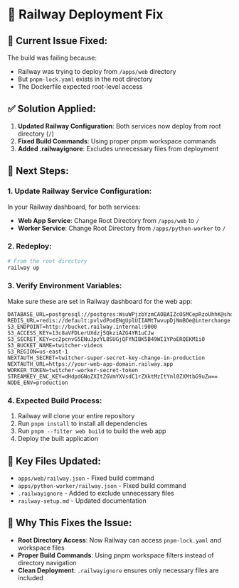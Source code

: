 # 🚨 Railway Deployment Fix

## 🔧 **Current Issue Fixed:**

The build was failing because:
- Railway was trying to deploy from `/apps/web` directory
- But `pnpm-lock.yaml` exists in the root directory
- The Dockerfile expected root-level access

## ✅ **Solution Applied:**

1. **Updated Railway Configuration**: Both services now deploy from root directory (`/`)
2. **Fixed Build Commands**: Using proper pnpm workspace commands
3. **Added .railwayignore**: Excludes unnecessary files from deployment

## 🚀 **Next Steps:**

### **1. Update Railway Service Configuration:**

In your Railway dashboard, for both services:

- **Web App Service**: Change Root Directory from `/apps/web` to `/`
- **Worker Service**: Change Root Directory from `/apps/python-worker` to `/`

### **2. Redeploy:**

```bash
# From the root directory
railway up
```

### **3. Verify Environment Variables:**

Make sure these are set in Railway dashboard for the web app:

```env
DATABASE_URL=postgresql://postgres:WsuWPjzbYzmCAOBAIZcOSMCepRzoUhhK@shortline.proxy.rlwy.net:54328/railway
REDIS_URL=redis://default:pvlvdPodENgUplUIIAMtTwvupDjNmBOe@interchange.proxy.rlwy.net:46754
S3_ENDPOINT=http://bucket.railway.internal:9000
S3_ACCESS_KEY=13c8aVFDLerUXdzj5QkziAZG4YR1uCJw
S3_SECRET_KEY=cc2pcnvG5ENuJpzYL8SUGjQFYNIBK5B49WI1YPoERQEKM1i0
S3_BUCKET_NAME=twitcher-videos
S3_REGION=us-east-1
NEXTAUTH_SECRET=twitcher-super-secret-key-change-in-production
NEXTAUTH_URL=https://your-web-app-domain.railway.app
WORKER_TOKEN=twitcher-worker-secret-token
STREAMKEY_ENC_KEY=dHdpdGNoZXItZGVmYXVsdC1rZXktMzItYnl0ZXMtbG9uZw==
NODE_ENV=production
```

### **4. Expected Build Process:**

1. Railway will clone your entire repository
2. Run `pnpm install` to install all dependencies
3. Run `pnpm --filter web build` to build the web app
4. Deploy the built application

## 📁 **Key Files Updated:**

- `apps/web/railway.json` - Fixed build command
- `apps/python-worker/railway.json` - Fixed build command  
- `.railwayignore` - Added to exclude unnecessary files
- `railway-setup.md` - Updated documentation

## 🎯 **Why This Fixes the Issue:**

- **Root Directory Access**: Now Railway can access `pnpm-lock.yaml` and workspace files
- **Proper Build Commands**: Using pnpm workspace filters instead of directory navigation
- **Clean Deployment**: `.railwayignore` ensures only necessary files are included

